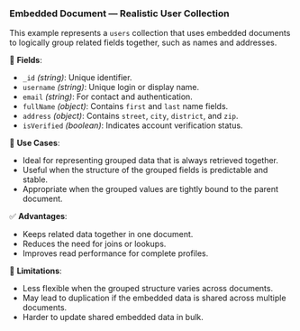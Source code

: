 ### Embedded Document — Realistic User Collection

This example represents a `users` collection that uses embedded documents to logically group related fields together, such as names and addresses.

🧱 **Fields**:

- `_id` _(string)_: Unique identifier.
- `username` _(string)_: Unique login or display name.
- `email` _(string)_: For contact and authentication.
- `fullName` _(object)_: Contains `first` and `last` name fields.
- `address` _(object)_: Contains `street`, `city`, `district`, and `zip`.
- `isVerified` _(boolean)_: Indicates account verification status.

📌 **Use Cases**:

- Ideal for representing grouped data that is always retrieved together.
- Useful when the structure of the grouped fields is predictable and stable.
- Appropriate when the grouped values are tightly bound to the parent document.

✅ **Advantages**:

- Keeps related data together in one document.
- Reduces the need for joins or lookups.
- Improves read performance for complete profiles.

🚫 **Limitations**:

- Less flexible when the grouped structure varies across documents.
- May lead to duplication if the embedded data is shared across multiple documents.
- Harder to update shared embedded data in bulk.
